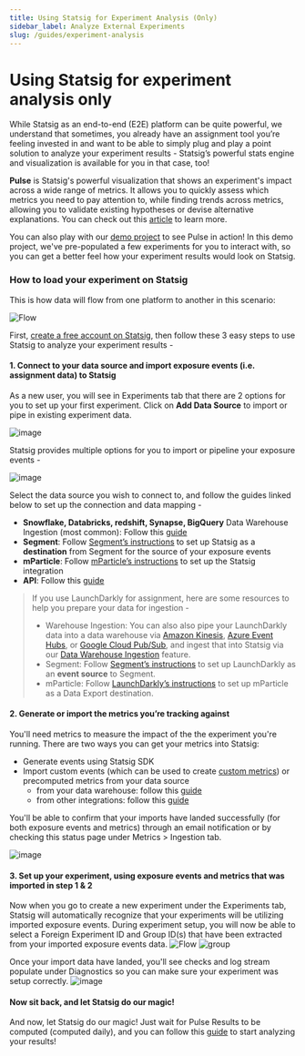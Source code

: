 ```yaml
---
title: Using Statsig for Experiment Analysis (Only)
sidebar_label: Analyze External Experiments
slug: /guides/experiment-analysis
---
```



# Using Statsig for experiment analysis only


While Statsig as an end-to-end (E2E) platform can be quite powerful, we understand that sometimes, you already have an assignment tool you’re feeling invested in and want to be able to simply plug and play a point solution to analyze your experiment results - Statsig’s  powerful stats engine and visualization is available for you in that case, too!

**Pulse** is Statsig's powerful visualization that shows an experiment's impact across a wide range of metrics. It allows you to quickly assess which metrics you need to pay attention to, while finding trends across metrics, allowing you to validate existing hypotheses or devise alternative explanations. You can check out this [article](https://docs.statsig.com/pulse/read-pulse) to learn more. 

You can also play with our [demo project](https://console.statsig.com/demo?ref=demo_redirect) to see Pulse in action! In this demo project, we've pre-populated a few experiments for you to interact with, so you can get a better feel how your experiment results would look on Statsig.

### How to load your experiment on Statsig

This is how data will flow from one platform to another in this scenario:

![Flow](https://user-images.githubusercontent.com/120431069/217403623-954b8a08-e38d-4beb-8d03-4112ab60a79c.png)

First, [create a free account on Statsig](https://www.statsig.com/signup), then follow these 3 easy steps to use Statsig to analyze your experiment results - 

#### 1. **Connect to your data source and import exposure events (i.e. assignment data) to Statsig**

As a new user, you will see in Experiments tab that there are 2 options for you to set up your first experiment. Click on **Add Data Source** to import or pipe in existing experiment data. 

![image](https://user-images.githubusercontent.com/120431069/226689105-45dc446f-02c4-45c9-84e8-3bac8f870b95.png)


Statsig provides multiple options for you to import or pipeline your exposure events -

![image](https://user-images.githubusercontent.com/120431069/226689948-4f9e18fb-1427-4751-b489-2ddad163255d.png)

Select the data source you wish to connect to, and follow the guides linked below to set up the connection and data mapping - 
- **Snowflake, Databricks, redshift, Synapse, BigQuery** Data Warehouse Ingestion (most common): Follow this [guide](https://docs.statsig.com/data-warehouse-ingestion/introduction)  
- **Segment**: Follow [Segment’s instructions](https://segment.com/docs/connections/destinations/catalog/statsig/) to set up Statsig as a **destination** from Segment for the source of your exposure events
- **mParticle**: Follow [mParticle’s instructions](https://docs.mparticle.com/integrations/statsig/event/) to set up the Statsig integration
- **API**: Follow this [guide](https://docs.statsig.com/http-api#log-exposure-event)


>If you use LaunchDarkly for assignment, here are some resources to help you prepare your data for ingestion - 
>- Warehouse Ingestion: You can also also pipe your LaunchDarkly data into a data warehouse via [Amazon Kinesis](https://docs.launchdarkly.com/home/data-export/kinesis), [Azure Event Hubs](https://docs.launchdarkly.com/home/data-export/event-hub), or [Google Cloud Pub/Sub](https://docs.launchdarkly.com/home/data-export/google-pubsub), and ingest that into Statsig via our [Data Warehouse Ingestion](https://docs.statsig.com/data-warehouse-ingestion/introduction) feature.
>- Segment: Follow [Segment’s instructions](https://segment.com/docs/connections/sources/catalog/cloud-apps/launchdarkly/) to set up LaunchDarkly as an **event source** to Segment.
>- mParticle: Follow [LaunchDarkly’s instructions](https://docs.launchdarkly.com/home/data-export/mparticle) to set up mParticle as a Data Export destination.


#### 2. **Generate or import the metrics you’re tracking against**

You'll need metrics to measure the impact of the the experiment you're running. There are two ways you can get your metrics into Statsig:
- Generate events using Statsig SDK
- Import custom events (which can be used to create [custom metrics](https://docs.statsig.com/metrics/create)) or precomputed metrics from your data source
  - from your data warehouse: follow this [guide](https://docs.statsig.com/data-warehouse-ingestion/data_mapping)
  - from other integrations: follow this [guide](https://docs.statsig.com/integrations/introduction)

You'll be able to confirm that your imports have landed successfully (for both exposure events and metrics) through an email notification or by checking this status page under Metrics > Ingestion tab. 

![image](https://user-images.githubusercontent.com/120431069/226696148-26903121-4ac6-422b-91a1-8c709cb09ed3.png)


#### 3. **Set up your experiment, using exposure events and metrics that was imported in step 1 & 2**

Now when you go to create a new experiment under the Experiments tab, Statsig will automatically recognize that your experiments will be utilizing imported exposure events. During experiment setup, you will now be able to select a Foreign Experiment ID and Group ID(s) that have been extracted from your imported exposure events data.
![Flow](https://user-images.githubusercontent.com/120431069/223882436-ddb8fe46-93d1-4a1b-ab82-8ca75c8eb291.png)
![group](https://user-images.githubusercontent.com/120431069/223883047-79e548f6-3b04-4aeb-89f5-798e6ad5e228.png)

Once your import data have landed, you'll see checks and log stream populate under Diagnostics so you can make sure your experiment was setup correctly. 
![image](https://user-images.githubusercontent.com/120431069/223885006-7b86e146-393e-4ec2-a3e7-f06d8106c6d5.png)

   
#### Now sit back, and let Statsig do our magic! 

And now, let Statsig do our magic! Just wait for Pulse Results to be computed (computed daily), and you can follow this [guide](https://docs.statsig.com/pulse) to start analyzing your results!

